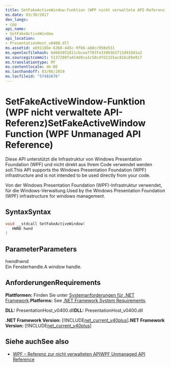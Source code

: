 ```yaml
---
title: SetFakeActiveWindow-Funktion (WPF nicht verwaltete API-Referenz)
ms.date: 03/30/2017
dev_langs:
- cpp
api_name:
- SetFakeActiveWindow
api_location:
- PresentationHost_v0400.dll
ms.assetid: a69118be-63b0-445c-9fb6-ab8cc958e531
ms.openlocfilehash: 6d665052811cbcea7703fe33903b5713d910d1a2
ms.sourcegitcommit: 5137208fa414d9ca3c58cdfd2155ac81bc89e917
ms.translationtype: MT
ms.contentlocale: de-DE
ms.lasthandoff: 03/06/2019
ms.locfileid: "57481676"
---
```

# <a name="setfakeactivewindow-function-wpf-unmanaged-api-reference"></a><span data-ttu-id="7655a-102">SetFakeActiveWindow-Funktion (WPF nicht verwaltete API-Referenz)</span><span class="sxs-lookup"><span data-stu-id="7655a-102">SetFakeActiveWindow Function (WPF Unmanaged API Reference)</span></span>
<span data-ttu-id="7655a-103">Diese API unterstützt die Infrastruktur von Windows Presentation Foundation (WPF) und nicht direkt aus Ihrem Code verwendet werden soll.</span><span class="sxs-lookup"><span data-stu-id="7655a-103">This API supports the Windows Presentation Foundation (WPF) infrastructure and is not intended to be used directly from your code.</span></span>  
  
 <span data-ttu-id="7655a-104">Von der Windows Presentation Foundation (WPF)-Infrastruktur verwendet, für die Windows-Verwaltung.</span><span class="sxs-lookup"><span data-stu-id="7655a-104">Used by the Windows Presentation Foundation (WPF) infrastructure for windows management.</span></span>  
  
## <a name="syntax"></a><span data-ttu-id="7655a-105">Syntax</span><span class="sxs-lookup"><span data-stu-id="7655a-105">Syntax</span></span>  
  
```cpp  
void __stdcall SetFakeActiveWindow(  
   HWND hwnd  
)  
```  
  
## <a name="parameters"></a><span data-ttu-id="7655a-106">Parameter</span><span class="sxs-lookup"><span data-stu-id="7655a-106">Parameters</span></span>  
 <span data-ttu-id="7655a-107">hwnd</span><span class="sxs-lookup"><span data-stu-id="7655a-107">hwnd</span></span>  
 <span data-ttu-id="7655a-108">Ein Fensterhandle.</span><span class="sxs-lookup"><span data-stu-id="7655a-108">A window handle.</span></span>  
  
## <a name="requirements"></a><span data-ttu-id="7655a-109">Anforderungen</span><span class="sxs-lookup"><span data-stu-id="7655a-109">Requirements</span></span>  
 <span data-ttu-id="7655a-110">**Plattformen:** Finden Sie unter [Systemanforderungen für .NET Framework](../../get-started/system-requirements.md).</span><span class="sxs-lookup"><span data-stu-id="7655a-110">**Platforms:** See [.NET Framework System Requirements](../../get-started/system-requirements.md).</span></span>  
  
 <span data-ttu-id="7655a-111">**DLL:** PresentationHost_v0400.dll</span><span class="sxs-lookup"><span data-stu-id="7655a-111">**DLL:** PresentationHost_v0400.dll</span></span>  
  
 <span data-ttu-id="7655a-112">**.NET Framework Version:** [!INCLUDE[net_current_v40plus](../../../../includes/net-current-v40plus-md.md)]</span><span class="sxs-lookup"><span data-stu-id="7655a-112">**.NET Framework Version:** [!INCLUDE[net_current_v40plus](../../../../includes/net-current-v40plus-md.md)]</span></span>  
  
## <a name="see-also"></a><span data-ttu-id="7655a-113">Siehe auch</span><span class="sxs-lookup"><span data-stu-id="7655a-113">See also</span></span>
- [<span data-ttu-id="7655a-114">WPF – Referenz zur nicht verwalteten API</span><span class="sxs-lookup"><span data-stu-id="7655a-114">WPF Unmanaged API Reference</span></span>](wpf-unmanaged-api-reference.md)

